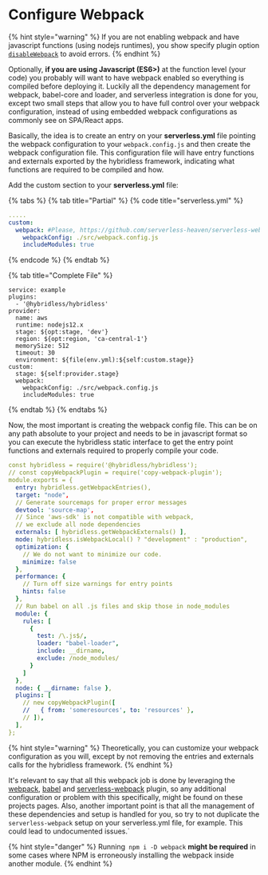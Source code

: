 # Configure Webpack

{% hint style="warning" %}
If you are not enabling webpack and have javascript functions (using nodejs runtimes), you show specify plugin option [`disableWebpack`](../api-reference/plugin-reference.md) to avoid errors.
{% endhint %}

Optionally, **if you are using Javascript (ES6>)** at the function level (your code) you probably will want to have webpack enabled so everything is compiled before deploying it. Luckily all the dependency management for webpack, babel-core and loader, and serverless integration is done for you, except two small steps that allow you to have full control over your webpack configuration, instead of using embedded webpack configurations as commonly see on SPA/React apps.

Basically, the idea is to create an entry on your **serverless.yml** file pointing the webpack configuration to your `webpack.config.js` and then create the webpack configuration file. This configuration file will have entry functions and externals exported by the hybridless framework, indicating what functions are required to be compiled and how.

Add the custom section to your **serverless.yml** file:

{% tabs %}
{% tab title="Partial" %}
{% code title="serverless.yml" %}
```yaml
.....
custom:
  webpack: #Please, https://github.com/serverless-heaven/serverless-webpack#configure for more webpack options
    webpackConfig: ./src/webpack.config.js
    includeModules: true
```
{% endcode %}
{% endtab %}

{% tab title="Complete File" %}
```
service: example
plugins:
  - '@hybridless/hybridless'
provider:
  name: aws
  runtime: nodejs12.x
  stage: ${opt:stage, 'dev'}
  region: ${opt:region, 'ca-central-1'}
  memorySize: 512
  timeout: 30
  environment: ${file(env.yml):${self:custom.stage}}
custom:
  stage: ${self:provider.stage}
  webpack:
    webpackConfig: ./src/webpack.config.js
    includeModules: true
```
{% endtab %}
{% endtabs %}

Now, the most important is creating the webpack config file. This can be on any path absolute to your project and needs to be in javascript format so you can execute the hybridless static interface to get the entry point functions and externals required to properly compile your code.

```yaml
const hybridless = require('@hybridless/hybridless');
// const copyWebpackPlugin = require('copy-webpack-plugin');
module.exports = {
  entry: hybridless.getWebpackEntries(),
  target: "node",
  // Generate sourcemaps for proper error messages
  devtool: 'source-map',
  // Since 'aws-sdk' is not compatible with webpack,
  // we exclude all node dependencies
  externals: [ hybridless.getWebpackExternals() ],
  mode: hybridless.isWebpackLocal() ? "development" : "production",
  optimization: {
    // We do not want to minimize our code.
    minimize: false
  },
  performance: {
    // Turn off size warnings for entry points
    hints: false
  },
  // Run babel on all .js files and skip those in node_modules
  module: {
    rules: [
      {
        test: /\.js$/,
        loader: "babel-loader",
        include: __dirname,
        exclude: /node_modules/
      }
    ]
  },
  node: { __dirname: false },
  plugins: [
    // new copyWebpackPlugin([
    //   { from: 'someresources', to: 'resources' },
    // ]),
  ],
};
```

{% hint style="warning" %}
Theoretically, you can customize your webpack configuration as you will, except by not removing the entries and externals calls for the hybridless framework.
{% endhint %}

It's relevant to say that all this webpack job is done by leveraging the [webpack](https://github.com/webpack/webpack), [babel](https://babeljs.io) and [serverless-webpack](https://github.com/serverless-heaven/serverless-webpack#readme) plugin, so any additional configuration or problem with this specifically, might be found on these projects pages. Also, another important point is that all the management of these dependencies and setup is handled for you, so try to not duplicate the `serverless-webpack` setup on your serverless.yml file, for example. This could lead to undocumented issues.\`

{% hint style="danger" %}
Running` npm i -D webpack` **might be required** in some cases where NPM is erroneously  installing the webpack inside another module.&#x20;
{% endhint %}
